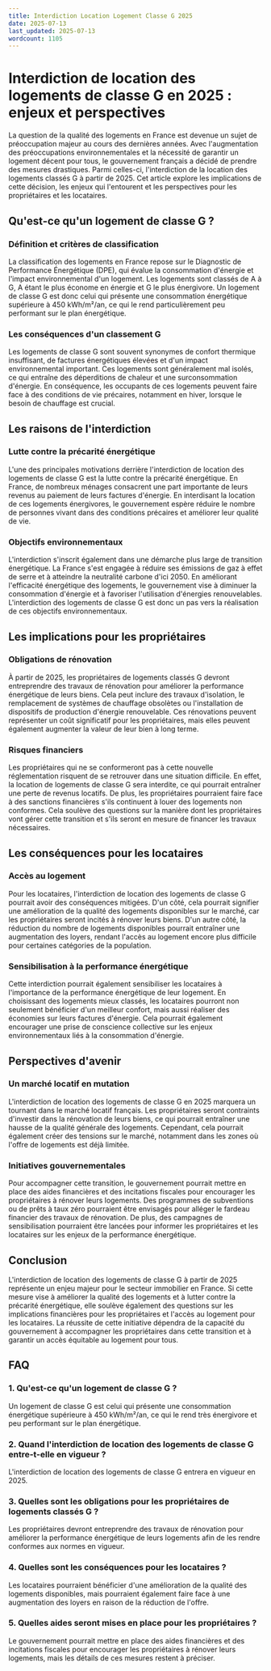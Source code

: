 ```yaml
---
title: Interdiction Location Logement Classe G 2025
date: 2025-07-13
last_updated: 2025-07-13
wordcount: 1105
---
```


# Interdiction de location des logements de classe G en 2025 : enjeux et perspectives

La question de la qualité des logements en France est devenue un sujet de préoccupation majeur au cours des dernières années. Avec l'augmentation des préoccupations environnementales et la nécessité de garantir un logement décent pour tous, le gouvernement français a décidé de prendre des mesures drastiques. Parmi celles-ci, l'interdiction de la location des logements classés G à partir de 2025. Cet article explore les implications de cette décision, les enjeux qui l'entourent et les perspectives pour les propriétaires et les locataires.

## Qu'est-ce qu'un logement de classe G ?

### Définition et critères de classification

La classification des logements en France repose sur le Diagnostic de Performance Énergétique (DPE), qui évalue la consommation d'énergie et l'impact environnemental d'un logement. Les logements sont classés de A à G, A étant le plus économe en énergie et G le plus énergivore. Un logement de classe G est donc celui qui présente une consommation énergétique supérieure à 450 kWh/m²/an, ce qui le rend particulièrement peu performant sur le plan énergétique.

### Les conséquences d'un classement G

Les logements de classe G sont souvent synonymes de confort thermique insuffisant, de factures énergétiques élevées et d'un impact environnemental important. Ces logements sont généralement mal isolés, ce qui entraîne des déperditions de chaleur et une surconsommation d'énergie. En conséquence, les occupants de ces logements peuvent faire face à des conditions de vie précaires, notamment en hiver, lorsque le besoin de chauffage est crucial.

## Les raisons de l'interdiction

### Lutte contre la précarité énergétique

L'une des principales motivations derrière l'interdiction de location des logements de classe G est la lutte contre la précarité énergétique. En France, de nombreux ménages consacrent une part importante de leurs revenus au paiement de leurs factures d'énergie. En interdisant la location de ces logements énergivores, le gouvernement espère réduire le nombre de personnes vivant dans des conditions précaires et améliorer leur qualité de vie.

### Objectifs environnementaux

L'interdiction s'inscrit également dans une démarche plus large de transition énergétique. La France s'est engagée à réduire ses émissions de gaz à effet de serre et à atteindre la neutralité carbone d'ici 2050. En améliorant l'efficacité énergétique des logements, le gouvernement vise à diminuer la consommation d'énergie et à favoriser l'utilisation d'énergies renouvelables. L'interdiction des logements de classe G est donc un pas vers la réalisation de ces objectifs environnementaux.

## Les implications pour les propriétaires

### Obligations de rénovation

À partir de 2025, les propriétaires de logements classés G devront entreprendre des travaux de rénovation pour améliorer la performance énergétique de leurs biens. Cela peut inclure des travaux d'isolation, le remplacement de systèmes de chauffage obsolètes ou l'installation de dispositifs de production d'énergie renouvelable. Ces rénovations peuvent représenter un coût significatif pour les propriétaires, mais elles peuvent également augmenter la valeur de leur bien à long terme.

### Risques financiers

Les propriétaires qui ne se conformeront pas à cette nouvelle réglementation risquent de se retrouver dans une situation difficile. En effet, la location de logements de classe G sera interdite, ce qui pourrait entraîner une perte de revenus locatifs. De plus, les propriétaires pourraient faire face à des sanctions financières s'ils continuent à louer des logements non conformes. Cela soulève des questions sur la manière dont les propriétaires vont gérer cette transition et s'ils seront en mesure de financer les travaux nécessaires.

## Les conséquences pour les locataires

### Accès au logement

Pour les locataires, l'interdiction de location des logements de classe G pourrait avoir des conséquences mitigées. D'un côté, cela pourrait signifier une amélioration de la qualité des logements disponibles sur le marché, car les propriétaires seront incités à rénover leurs biens. D'un autre côté, la réduction du nombre de logements disponibles pourrait entraîner une augmentation des loyers, rendant l'accès au logement encore plus difficile pour certaines catégories de la population.

### Sensibilisation à la performance énergétique

Cette interdiction pourrait également sensibiliser les locataires à l'importance de la performance énergétique de leur logement. En choisissant des logements mieux classés, les locataires pourront non seulement bénéficier d'un meilleur confort, mais aussi réaliser des économies sur leurs factures d'énergie. Cela pourrait également encourager une prise de conscience collective sur les enjeux environnementaux liés à la consommation d'énergie.

## Perspectives d'avenir

### Un marché locatif en mutation

L'interdiction de location des logements de classe G en 2025 marquera un tournant dans le marché locatif français. Les propriétaires seront contraints d'investir dans la rénovation de leurs biens, ce qui pourrait entraîner une hausse de la qualité générale des logements. Cependant, cela pourrait également créer des tensions sur le marché, notamment dans les zones où l'offre de logements est déjà limitée.

### Initiatives gouvernementales

Pour accompagner cette transition, le gouvernement pourrait mettre en place des aides financières et des incitations fiscales pour encourager les propriétaires à rénover leurs logements. Des programmes de subventions ou de prêts à taux zéro pourraient être envisagés pour alléger le fardeau financier des travaux de rénovation. De plus, des campagnes de sensibilisation pourraient être lancées pour informer les propriétaires et les locataires sur les enjeux de la performance énergétique.

## Conclusion

L'interdiction de location des logements de classe G à partir de 2025 représente un enjeu majeur pour le secteur immobilier en France. Si cette mesure vise à améliorer la qualité des logements et à lutter contre la précarité énergétique, elle soulève également des questions sur les implications financières pour les propriétaires et l'accès au logement pour les locataires. La réussite de cette initiative dépendra de la capacité du gouvernement à accompagner les propriétaires dans cette transition et à garantir un accès équitable au logement pour tous.

## FAQ

### 1. Qu'est-ce qu'un logement de classe G ?

Un logement de classe G est celui qui présente une consommation énergétique supérieure à 450 kWh/m²/an, ce qui le rend très énergivore et peu performant sur le plan énergétique.

### 2. Quand l'interdiction de location des logements de classe G entre-t-elle en vigueur ?

L'interdiction de location des logements de classe G entrera en vigueur en 2025.

### 3. Quelles sont les obligations pour les propriétaires de logements classés G ?

Les propriétaires devront entreprendre des travaux de rénovation pour améliorer la performance énergétique de leurs logements afin de les rendre conformes aux normes en vigueur.

### 4. Quelles sont les conséquences pour les locataires ?

Les locataires pourraient bénéficier d'une amélioration de la qualité des logements disponibles, mais pourraient également faire face à une augmentation des loyers en raison de la réduction de l'offre.

### 5. Quelles aides seront mises en place pour les propriétaires ?

Le gouvernement pourrait mettre en place des aides financières et des incitations fiscales pour encourager les propriétaires à rénover leurs logements, mais les détails de ces mesures restent à préciser.